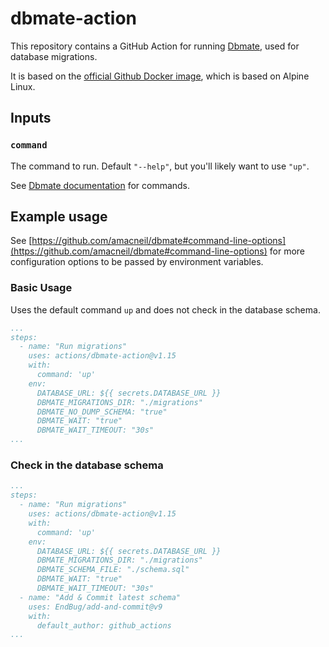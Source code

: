 # dbmate-action

This repository contains a GitHub Action for running [Dbmate](https://github.com/amacneil/dbmate), used
for database migrations.

It is based on the [official Github Docker image](https://github.com/amacneil/dbmate/pkgs/container/dbmate),
which is based on Alpine Linux.

## Inputs

### `command`

The command to run. Default `"--help"`, but you'll likely want to use `"up"`.

See [Dbmate documentation](https://github.com/amacneil/dbmate#commands) for commands.

## Example usage

See [https://github.com/amacneil/dbmate#command-line-options](https://github.com/amacneil/dbmate#command-line-options)
for more configuration options to be passed by environment variables.

### Basic Usage

Uses the default command `up` and does not check in the database schema.

```yaml
...
steps:
  - name: "Run migrations"
    uses: actions/dbmate-action@v1.15
    with:
      command: 'up'
    env:
      DATABASE_URL: ${{ secrets.DATABASE_URL }}
      DBMATE_MIGRATIONS_DIR: "./migrations"
      DBMATE_NO_DUMP_SCHEMA: "true"
      DBMATE_WAIT: "true"
      DBMATE_WAIT_TIMEOUT: "30s"
...
```

### Check in the database schema

```yaml
...
steps:
  - name: "Run migrations"
    uses: actions/dbmate-action@v1.15
    with:
      command: 'up'
    env:
      DATABASE_URL: ${{ secrets.DATABASE_URL }}
      DBMATE_MIGRATIONS_DIR: "./migrations"
      DBMATE_SCHEMA_FILE: "./schema.sql"
      DBMATE_WAIT: "true"
      DBMATE_WAIT_TIMEOUT: "30s"
  - name: "Add & Commit latest schema"
    uses: EndBug/add-and-commit@v9
    with:
      default_author: github_actions
...
```
